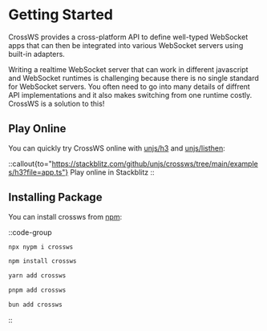 # Getting Started

CrossWS provides a cross-platform API to define well-typed WebSocket apps that can then be integrated into various WebSocket servers using built-in adapters.

Writing a realtime WebSocket server that can work in different javascript and WebSocket runtimes is challenging because there is no single standard for WebSocket servers. You often need to go into many details of diffrent API implementations and it also makes switching from one runtime costly. CrossWS is a solution to this!

## Play Online

You can quickly try CrossWS online with [unjs/h3](https://h3.unjs.io) and [unjs/listhen](https://listhen.unjs.io):

::callout{to="https://stackblitz.com/github/unjs/crossws/tree/main/examples/h3?file=app.ts"}
Play online in Stackblitz
::

## Installing Package

You can install crossws from [npm](https://npmjs.com/crossws):

::code-group

```sh [auto]
npx nypm i crossws
```

```sh [npm]
npm install crossws
```

```sh [Yarn]
yarn add crossws
```

```sh [pnpm]
pnpm add crossws
```

```sh [bun]
bun add crossws
```

::
